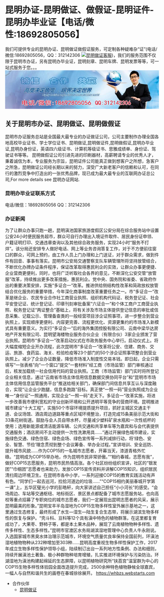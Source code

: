# 昆明办证-昆明做证、做假证-昆明证件-昆明办毕业证【电话/微性:18692805056】
我们可提供专业的昆明办证、昆明做证做假证服务，可定制各种疑难杂“证”(电话/微信:18692805056，QQ：312142306 [![昆明做证客服](https://wpa.qq.com/pa?p=2:312142306:41)](https://wpa.qq.com/msgrd?v=3&amp;uin=312142306&amp;site=qq&amp;menu=yes))，我们的服务范围不仅限于昆明市办证，另有昆明办毕业证，昆明刻章、昆明车牌、昆明发票等等，可一站式服务于您。。。
![昆明办毕业证,昆明做证,昆明刻章,昆明证件服务](./186-2.jpg)

## 关于昆明市办证、昆明做证、昆明做假证
昆明市办证服务总站是全国最大最专业的办证做证公司，公司主要制作办理全国各地高校毕业证书、学士学位证书、昆明做证,昆明做证件,昆明做假证,昆明办毕业证,昆明办身份证，英语四六级证书、计算机等级证书、思雅成绩单、身份证、驾驶证书等等。 昆明做假证公司引进先进的印刷器材，高薪聘请专业的优秀人才，秉着诚信为本，专业服务为宗旨，昆明证件公司能真正做到想客户之所想，急客户之所急，昆明做证公司经长期以来的努力，深受广大新老客户的信赖和认可，在同行的激烈竞争中打造出的一张优秀品牌，现已成为最大最专业的互联网办证总公司,For more details see 昆明办证网站.

### 昆明办毕业证联系方式
电话/微信：18692805056 QQ：312142306

### 办证新闻
为了让群众办事只跑一趟，昆明滇池国家旅游度假区公安分局在综合服务站中设置公安24小时便民服务超市，群众可自行办理出入境证件取件、居民身份证申领、户籍证明打印、交通违章查询以及其他综合政务服务，实现24小时“服务不打烊”。该分局还安排专人做好电话、网上等业务咨询答复工作，对于不方便前往窗口的群众，可网上预约，由工作人员上门办理和上门送证，对于群众需求，做到件件有回音、事事有落实。昆明市公安局交通警察支队车辆管理所将坚持放管结合，不断优化办牌办证条件程序，保证改革取得惠民利企的实效，让群众办事更便捷、企业营商更便利，同时，也将广泛听取社会各界的意见，不断深化公安交管“放管服”改革，持续推出更多改革措施，惠民利企。党中央、国务院和省委、省政府作出的重要决策安排，实施“多证合一”改革。推进供给侧结构性改革和简政放权放管结合优化服务的重要举措，今年深化商事制度改革重要任务之一。市“多证合一”改革是继企业、农民专业合作社工商营业执照、组织机构代码证、税务登记证、社会平安登记证、统计登记证、印章刊刻审批备案“六证合一”和个体工商户工商营业执照、税务登记证“两证整合”基础上，将有关涉及市场主体提供登记信息的审批或信息采集、记载公示、管理备查类的一般经营项目涉企证照事项，进一步整合到营业执照上，实现顺序更便利、内容更完善、流程更优化、资源更集约的市场准入新模式具有重要意义。为实行“多证合一”后的海外集团控股有限公司、云南中梁华达房地产开发有限公司、昆明望海楼物业服务合伙企业（有限合伙）3家企业颁发了营业执照。昆明市“多证合一”改革启动仪式在市政务服务中心举行。启动仪式上。将大幅度缩短企业开办流程，此次昆明市“多证合一”改革将公安、住建、商务、交运、旅游、食药监、海关、检验检疫等23个部门的50个涉企证照事项整合到营业执照上。减少了企业办证数量，降低市场准入制度性交易本钱。即日起，企业只需填写“一张表格”向“一个窗口”提交“一套材料”经工商（市场监管）部门审核通过后，核发加载统一社会信用代码的营业执照。工商（市场监管）部门实时将所登记企业相关信息，通过“云南省市场主体信用信息数据交换协同平台”和“昆明市市场主体信用信息监管服务平台”推送给相关部门，确保部门间信息共享互认与深度融合，实现“让企业少跑腿，信息多跑路”目标。真正使“一照一码”营业执照成为企业唯一“身份证”一照通用，实现企业“一照一码”走天下。多证合一”改革实施，将进一步改善我市便利宽松的守业创新环境和公开透明平等竞争的营商环境。昆明推进城市建设“十大工程”，实施50个市容环境提质提升项目，抓好主城区交通主干道、会议场馆、酒店周边道路等重点区域环境整治，打造完成15条美丽示范大街和33条花树街道。鼓励与会人员自带水杯，尽量减少塑料矿泉水瓶和一次性纸杯的使用；选用新能源或清洁能源车辆、公共交通和共享单车等为嘉宾和与会代表提供交通服务；酒店房间不主动提供一次性洗漱用具……“通过开展绿色城市建设，实施绿色交通、绿色住宿、绿色会场、绿色宣传等一系列减排行动，将‘绿色、安全、智慧、节俭’理念贯彻到整个会议筹备、举办全过程。”宣讲培训、安全巡防、提升城市风貌……作为COP15的一名城市志愿者，开幕当天，漆道青格外忙碌。“昆明成为COP15举办地，作为昆明市民非常骄傲。”“相约春城，志愿有我”，做好COP15志愿服务，昆明市民热情高涨。各个社区纷纷组织宣讲，社区的“银发团”“巾帼团”志愿者也来助力，发放COP15宣传资料并讲解COP15知识，组织居民清扫周边环境卫生。在昆明市各中小学，一系列迎接COP15的教育实践活动有声有色。“同学们一起去巡河，捡拾河道边的垃圾……”“COP15相约美丽春城开学第一课”上，五华区璧光小学的彭皓轩，向大家讲述自己担任“小小河长”的感受。“会场周边、车站等交通枢纽、地标街区、景区景点都配备了城市志愿服务站，也向高校等重点招募了专职岗位的城市志愿者，我们一定展现出昆明志愿者的风采，展示昆明最美的形象。”昆明宝丰半岛湿地为COP15生物多样性室外展示基地之一，这里通过生态修复，最终形成了水生—湿生—陆生复合生态带，将展示湖滨生物多样性的恢复与保护。“壳斗科、豆科等12个具有滇中特色的植物群落，在这里都复育成功了，大果枣、野柿子等，都是本土果木品种，展现了云南植物物种多样性、遗传多样性、生态多样性。”昆明市官渡区水务局湖滨湿地管理中心负责人牛永刚说。入选国家城市黑臭水体治理示范城市，环境空气质量优良率保持全国前列，环滇池湿地植物物种从232种增加至303种……昆明高度重视生物多样性保护工作，2017年成立生物多样性保护领导小组，陆续制订出台一系列地方性条例、办法和细则，持续开展滇池土著鱼、极小种群物种培育增殖，扎实推进环境保护与污染防治。环湖湿地为滇池构建起绵延的生态屏障，以昆明植物研究所“扶荔宫”温室群为中心的COP15生物多样性体验园全面改造提升完成，2500余种特色植物静候全球嘉宾，一幅人与自然和谐共生的画卷在春城徐徐展开。 https://whbzs.webstarts.com

* 合作伙伴
  * [昆明做证](http://kmbjzs.github.io)

